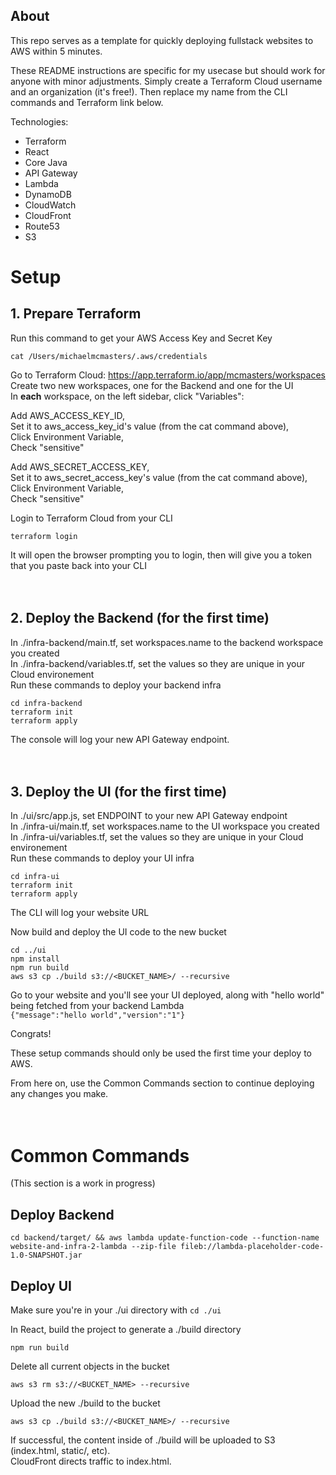 ## About

This repo serves as a template for quickly deploying fullstack websites to AWS within 5 minutes.

These README instructions are specific for my usecase but should work for anyone with minor adjustments. Simply create a Terraform Cloud username and an organization (it's free!). Then replace my name from the CLI commands and Terraform link below.

Technologies:
- Terraform
- React
- Core Java
- API Gateway
- Lambda
- DynamoDB
- CloudWatch
- CloudFront
- Route53
- S3

# Setup
## 1. Prepare Terraform

Run this command to get your AWS Access Key and Secret Key
```
cat /Users/michaelmcmasters/.aws/credentials
```

Go to Terraform Cloud: https://app.terraform.io/app/mcmasters/workspaces
<br />
Create two new workspaces, one for the Backend and one for the UI
<br />
In **each** workspace, on the left sidebar, click "Variables":

Add AWS_ACCESS_KEY_ID,
<br />
Set it to aws_access_key_id's value (from the cat command above),
<br />
Click Environment Variable,
<br />
Check "sensitive"

Add AWS_SECRET_ACCESS_KEY,
<br />
Set it to aws_secret_access_key's value (from the cat command above),
<br />
Click Environment Variable,
<br />
Check "sensitive"

Login to Terraform Cloud from your CLI
```
terraform login
```
It will open the browser prompting you to login, then will give you a token that you paste back into your CLI
<br />
<br />
<br />


## 2. Deploy the Backend (for the first time)

In ./infra-backend/main.tf, set workspaces.name to the backend workspace you created
<br />
In ./infra-backend/variables.tf, set the values so they are unique in your Cloud environement
<br />
Run these commands to deploy your backend infra
```
cd infra-backend
terraform init
terraform apply
```

The console will log your new API Gateway endpoint.
<br />
<br />
<br />

## 3. Deploy the UI (for the first time)

In ./ui/src/app.js, set ENDPOINT to your new API Gateway endpoint
<br />
In ./infra-ui/main.tf, set workspaces.name to the UI workspace you created
<br />
In ./infra-ui/variables.tf, set the values so they are unique in your Cloud environement
<br />
Run these commands to deploy your UI infra
```
cd infra-ui
terraform init
terraform apply
```
The CLI will log your website URL

Now build and deploy the UI code to the new bucket
```
cd ../ui
npm install
npm run build
aws s3 cp ./build s3://<BUCKET_NAME>/ --recursive
```

Go to your website and you'll see your UI deployed, along with "hello world" being fetched from your backend Lambda
<br />
`{"message":"hello world","version":"1"}`

Congrats!

These setup commands should only be used the first time your deploy to AWS. 

From here on, use the Common Commands section to continue deploying any changes you make.
<br />
<br />
<br />

# Common Commands

(This section is a work in progress)

## Deploy Backend
```
cd backend/target/ && aws lambda update-function-code --function-name website-and-infra-2-lambda --zip-file fileb://lambda-placeholder-code-1.0-SNAPSHOT.jar
```

## Deploy UI
Make sure you're in your ./ui directory with `cd ./ui`

In React, build the project to generate a ./build directory
```
npm run build
```

Delete all current objects in the bucket
```
aws s3 rm s3://<BUCKET_NAME> --recursive
```

Upload the new ./build to the bucket
```
aws s3 cp ./build s3://<BUCKET_NAME>/ --recursive
```

If successful, the content inside of ./build will be uploaded to S3 (index.html, static/, etc).
<br />
CloudFront directs traffic to index.html.

